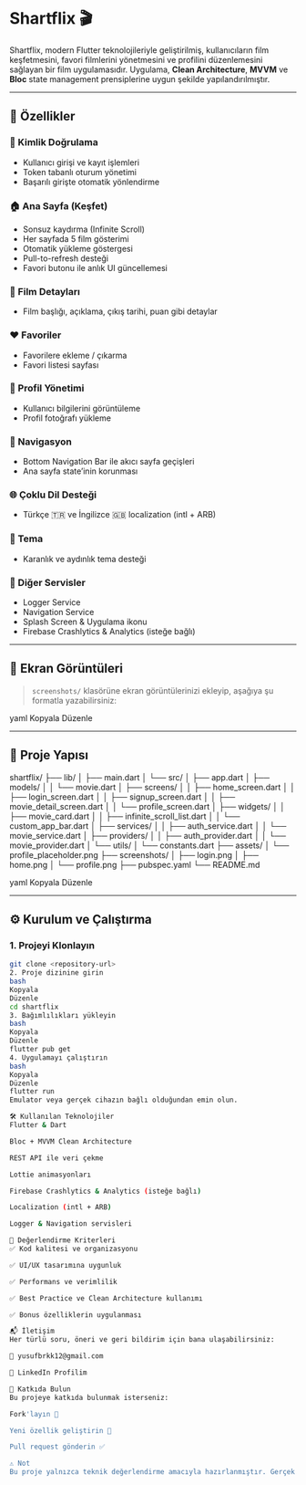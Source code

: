 # Shartflix 🎬

Shartflix, modern Flutter teknolojileriyle geliştirilmiş, kullanıcıların film keşfetmesini, favori filmlerini yönetmesini ve profilini düzenlemesini sağlayan bir film uygulamasıdır. Uygulama, **Clean Architecture**, **MVVM** ve **Bloc** state management prensiplerine uygun şekilde yapılandırılmıştır.

---

## 🚀 Özellikler

### 👤 Kimlik Doğrulama
- Kullanıcı girişi ve kayıt işlemleri
- Token tabanlı oturum yönetimi
- Başarılı girişte otomatik yönlendirme

### 🏠 Ana Sayfa (Keşfet)
- Sonsuz kaydırma (Infinite Scroll)
- Her sayfada 5 film gösterimi
- Otomatik yükleme göstergesi
- Pull-to-refresh desteği
- Favori butonu ile anlık UI güncellemesi

### 🎥 Film Detayları
- Film başlığı, açıklama, çıkış tarihi, puan gibi detaylar

### ❤️ Favoriler
- Favorilere ekleme / çıkarma
- Favori listesi sayfası

### 🧑 Profil Yönetimi
- Kullanıcı bilgilerini görüntüleme
- Profil fotoğrafı yükleme

### 🔀 Navigasyon
- Bottom Navigation Bar ile akıcı sayfa geçişleri
- Ana sayfa state’inin korunması

### 🌐 Çoklu Dil Desteği
- Türkçe 🇹🇷 ve İngilizce 🇬🇧 localization (intl + ARB)

### 🎨 Tema
- Karanlık ve aydınlık tema desteği

### 🧰 Diğer Servisler
- Logger Service
- Navigation Service
- Splash Screen & Uygulama ikonu
- Firebase Crashlytics & Analytics (isteğe bağlı)

---

## 📸 Ekran Görüntüleri

> `screenshots/` klasörüne ekran görüntülerinizi ekleyip, aşağıya şu formatla yazabilirsiniz:



yaml
Kopyala
Düzenle

---

## 📁 Proje Yapısı

shartflix/
├── lib/
│ ├── main.dart
│ └── src/
│ ├── app.dart
│ ├── models/
│ │ └── movie.dart
│ ├── screens/
│ │ ├── home_screen.dart
│ │ ├── login_screen.dart
│ │ ├── signup_screen.dart
│ │ ├── movie_detail_screen.dart
│ │ └── profile_screen.dart
│ ├── widgets/
│ │ ├── movie_card.dart
│ │ ├── infinite_scroll_list.dart
│ │ └── custom_app_bar.dart
│ ├── services/
│ │ ├── auth_service.dart
│ │ └── movie_service.dart
│ ├── providers/
│ │ ├── auth_provider.dart
│ │ └── movie_provider.dart
│ └── utils/
│ └── constants.dart
├── assets/
│ └── profile_placeholder.png
├── screenshots/
│ ├── login.png
│ ├── home.png
│ └── profile.png
├── pubspec.yaml
└── README.md

yaml
Kopyala
Düzenle

---

## ⚙️ Kurulum ve Çalıştırma

### 1. Projeyi Klonlayın

```bash
git clone <repository-url>
2. Proje dizinine girin
bash
Kopyala
Düzenle
cd shartflix
3. Bağımlılıkları yükleyin
bash
Kopyala
Düzenle
flutter pub get
4. Uygulamayı çalıştırın
bash
Kopyala
Düzenle
flutter run
Emulator veya gerçek cihazın bağlı olduğundan emin olun.

🛠 Kullanılan Teknolojiler
Flutter & Dart

Bloc + MVVM Clean Architecture

REST API ile veri çekme

Lottie animasyonları

Firebase Crashlytics & Analytics (isteğe bağlı)

Localization (intl + ARB)

Logger & Navigation servisleri

🧪 Değerlendirme Kriterleri
✅ Kod kalitesi ve organizasyonu

✅ UI/UX tasarımına uygunluk

✅ Performans ve verimlilik

✅ Best Practice ve Clean Architecture kullanımı

✅ Bonus özelliklerin uygulanması

📬 İletişim
Her türlü soru, öneri ve geri bildirim için bana ulaşabilirsiniz:

📧 yusufbrkk12@gmail.com

💼 LinkedIn Profilim

🤝 Katkıda Bulun
Bu projeye katkıda bulunmak isterseniz:

Fork'layın 🍴

Yeni özellik geliştirin 🔧

Pull request gönderin ✅

⚠️ Not
Bu proje yalnızca teknik değerlendirme amacıyla hazırlanmıştır. Gerçek bir ürün değildir. Kodun bazı bölümleri güvenlik ve gizlilik nedeniyle paylaşılmamıştır.
